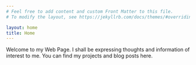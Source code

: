 ```yaml
---
# Feel free to add content and custom Front Matter to this file.
# To modify the layout, see https://jekyllrb.com/docs/themes/#overriding-theme-defaults

layout: home
title: Home
---
```


Welcome to my Web Page. I shall be expressing thoughts and information of interest to me. You can find my projects and blog posts here.
